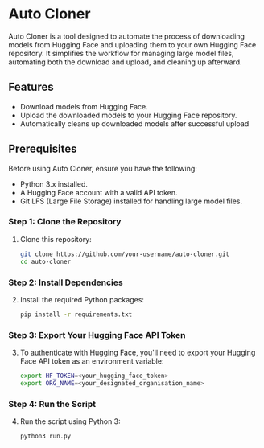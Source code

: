# Auto Cloner

Auto Cloner is a tool designed to automate the process of downloading models from Hugging Face and uploading them to your own Hugging Face repository. It simplifies the workflow for managing large model files, automating both the download and upload, and cleaning up afterward.

## Features

- Download models from Hugging Face.
- Upload the downloaded models to your Hugging Face repository.
- Automatically cleans up downloaded models after successful upload

## Prerequisites

Before using Auto Cloner, ensure you have the following:

- Python 3.x installed.
- A Hugging Face account with a valid API token.
- Git LFS (Large File Storage) installed for handling large model files.

### Step 1: Clone the Repository

1. Clone this repository:
   ```bash
   git clone https://github.com/your-username/auto-cloner.git
   cd auto-cloner
   ```

### Step 2: Install Dependencies
2. Install the required Python packages:
   ``` bash
   pip install -r requirements.txt
   ```

### Step 3: Export Your Hugging Face API Token
3. To authenticate with Hugging Face, you'll need to export your Hugging Face API token as an environment variable:
   ```bash 
   export HF_TOKEN=<your_hugging_face_token>
   export ORG_NAME=<your_designated_organisation_name>
   ```

### Step 4: Run the Script
4. Run the script using Python 3:
   ```bash
   python3 run.py
   ```
